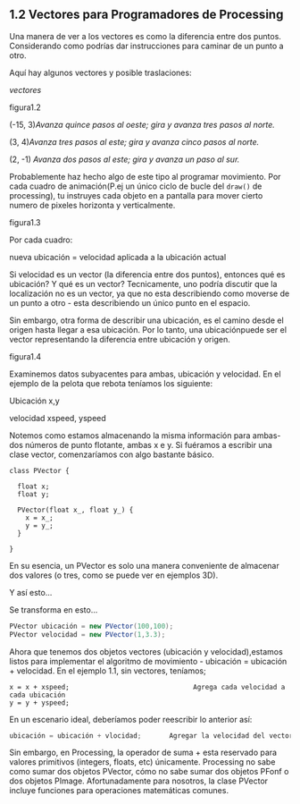 ## 1.2 Vectores para Programadores de Processing

Una manera de ver a los vectores es como la diferencia entre dos puntos. Considerando como podrías dar instrucciones para caminar de un punto a otro.

Aquí hay algunos vectores y posible traslaciones:

*vectores*

figura1.2

(-15, 3)*Avanza quince pasos al oeste; gira y avanza tres pasos al norte.*

(3, 4)*Avanza tres pasos al este; gira y avanza cinco pasos al norte.*

(2, -1) *Avanza dos pasos al este; gira y avanza un paso al sur.*

Probablemente haz hecho algo de este tipo al programar movimiento. Por cada cuadro de animación(P.ej un único ciclo de bucle del `draw()` de processing), tu instruyes cada objeto en a pantalla para mover cierto numero de pixeles horizonta y verticalmente.

figura1.3

Por cada cuadro:

nueva ubicación = velocidad aplicada a la ubicación actual

Si velocidad es un vector (la diferencia entre dos puntos), entonces qué es ubicación? Y qué es un vector? Tecnicamente, uno podría discutir que la localización no es un vector, ya que no esta describiendo como moverse de un punto a otro - esta describiendo un único punto en el espacio.

Sin embargo, otra forma de describir una ubicación, es el camino desde el origen hasta llegar a esa ubicación. Por lo tanto, una ubicaciónpuede ser el vector representando la diferencia entre ubicación y origen. 

figura1.4 

Examinemos datos subyacentes para ambas, ubicación y velocidad. En el ejemplo de la pelota que rebota teníamos los siguiente:

Ubicación x,y

velocidad xspeed, yspeed

Notemos como estamos almacenando la misma información para ambas-dos números de punto flotante, ambas x e y. Si fuéramos a escribir una clase vector, comenzaríamos con algo bastante básico. 

```
class PVector {
 
  float x;
  float y;
 
  PVector(float x_, float y_) {
    x = x_;
    y = y_;
  }
 
}
```

En su esencia, un PVector es solo una manera conveniente de almacenar dos valores (o tres, como se puede ver en ejemplos 3D).

Y así esto...

Se transforma en esto...

```java
PVector ubicación = new PVector(100,100);
PVector velocidad = new PVector(1,3.3);
```

Ahora que tenemos dos objetos vectores (ubicación y velocidad),estamos listos para implementar el algoritmo de movimiento - ubicación = ubicación + velocidad. En el ejemplo 1.1, sin vectores, teníamos;

```
x = x + xspeed;                               Agrega cada velocidad a cada ubicación
y = y + yspeed;
```

En un escenario ideal, deberíamos poder reescribir lo anterior así:

```java
ubicación = ubicación + vlocidad; 		Agregar la velocidad del vector a la ubicación del vector
```



Sin embargo, en Processing, la operador de suma + esta reservado para valores primitivos (integers, floats, etc) únicamente. Processing no sabe como sumar dos objetos PVector, cómo no sabe sumar dos objetos PFonf o dos objetos PImage. Afortunadamente para nosotros, la clase PVector incluye funciones para operaciones matemáticas comunes. 